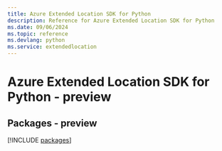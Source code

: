 ```yaml
---
title: Azure Extended Location SDK for Python
description: Reference for Azure Extended Location SDK for Python
ms.date: 09/06/2024
ms.topic: reference
ms.devlang: python
ms.service: extendedlocation
---
```

# Azure Extended Location SDK for Python - preview
## Packages - preview
[!INCLUDE [packages](extended-location-index.md)]
